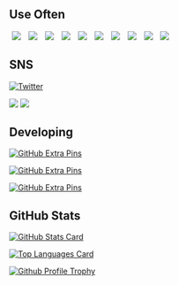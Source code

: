 ## Use Often

<a href="https://github.com/android"><img src="https://avatars.githubusercontent.com/u/32689599?s=50" hspace="5"/></a>
<a href="https://github.com/Kotlin"><img src="https://avatars.githubusercontent.com/u/1446536?s=50" hspace="5"/></a>
<a href="https://github.com/Flutter"><img src="https://avatars.githubusercontent.com/u/14101776?s=50" hspace="5"/></a>
<a href="https://github.com/Docker"><img src="https://avatars.githubusercontent.com/u/5429470?s=50" hspace="5"/></a>
<a href="https://github.com/laravel"><img src="https://avatars.githubusercontent.com/u/958072?s=50" hspace="5"/></a>
<a href="https://github.com/php"><img src="https://avatars.githubusercontent.com/u/25158?s=50" hspace="5"/></a>
<a href="https://github.com/python"><img src="https://avatars.githubusercontent.com/u/1525981?s=50" hspace="5"/></a>
<a href="https://github.com/google"><img src="https://avatars.githubusercontent.com/u/1342004?s=50" hspace="5"/></a>
<a href="https://github.com/firebase"><img src="https://avatars.githubusercontent.com/u/1335026?s=50" hspace="5"/></a>
<a href="https://github.com/aws"><img src="https://avatars.githubusercontent.com/u/2232217?s=50" hspace="5"/></a>


## SNS

[![Twitter](https://img.shields.io/twitter/follow/blendthink?style=social)](https://twitter.com/intent/follow?screen_name=blendthink)

<a href="http://qiita.com/blendthink"><img src="https://qiita-badge.apiapi.app/s/blendthink/contributions.svg"/></a>
<a href="http://qiita.com/blendthink"><img src="https://qiita-badge.apiapi.app/s/blendthink/followers.svg"/></a>


## Developing

[![GitHub Extra Pins](https://github-readme-stats.vercel.app/api/pin/?username=blendthink&repo=linkmark-app&theme=tokyonight)](https://github.com/blendthink/linkmark-app)

[![GitHub Extra Pins](https://github-readme-stats.vercel.app/api/pin/?username=blendthink&repo=android-templates&theme=tokyonight)](https://github.com/blendthink/android-templates)

[![GitHub Extra Pins](https://github-readme-stats.vercel.app/api/pin/?username=blendthink&repo=alliance-calendar&theme=tokyonight)](https://github.com/blendthink/alliance-calendar)

## GitHub Stats

[![GitHub Stats Card](https://github-readme-stats.vercel.app/api?username=blendthink&count_private=true&show_icons=true&theme=tokyonight)](https://github.com/anuraghazra/github-readme-stats#github-stats-card)

[![Top Languages Card](https://github-readme-stats.vercel.app/api/top-langs/?username=blendthink&theme=tokyonight&layout=compact)](https://github.com/anuraghazra/github-readme-stats#top-languages-card)

[![Github Profile Trophy](https://github-profile-trophy.vercel.app/?username=blendthink&theme=nord&margin-w=15)](https://github.com/ryo-ma/github-profile-trophy)  
